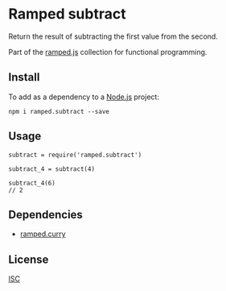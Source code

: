 # Ramped subtract

Return the result of subtracting the first value from the second.

Part of the [ramped.js](https://github.com/MattMS/ramped.js) collection for functional programming.


## Install

To add as a dependency to a [Node.js](https://nodejs.org/en/) project:

	npm i ramped.subtract --save


## Usage

	subtract = require('ramped.subtract')

	subtract_4 = subtract(4)

	subtract_4(6)
	// 2


## Dependencies

- [ramped.curry](https://www.npmjs.com/package/ramped.curry)


## License

[ISC](https://github.com/MattMS/ramped.js/blob/master/LICENSE)

